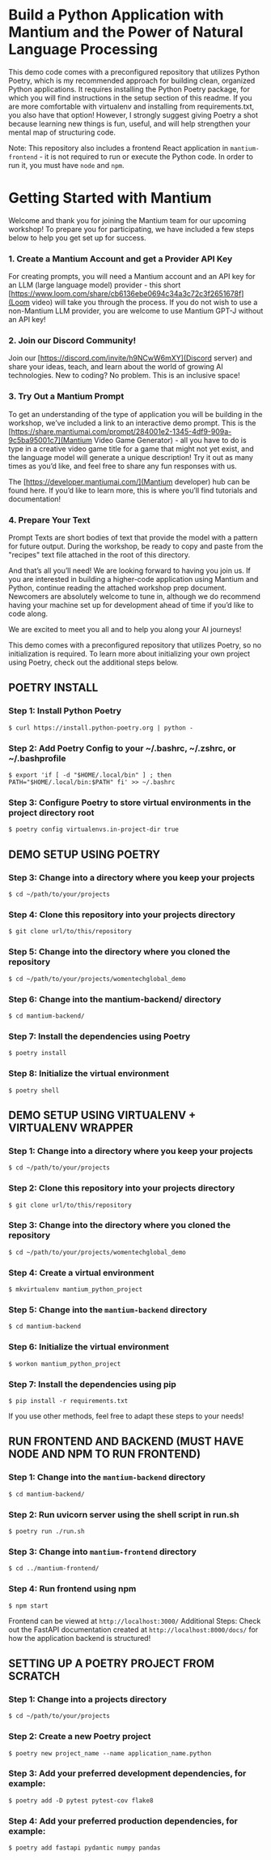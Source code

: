 # Build a Python Application with Mantium and the Power of Natural Language Processing

This demo code comes with a preconfigured repository that utilizes Python Poetry, which is my
recommended approach for building clean, organized Python applications. It requires installing the Python Poetry
package, for which you will find instructions in the setup section of this readme. 
If you are more comfortable with virtualenv and installing from requirements.txt, you also have that option!
However, I strongly suggest giving Poetry a shot because learning new things is fun, useful, and will 
help strengthen your mental map of structuring code.

Note: This repository also includes a frontend React application in `mantium-frontend` - it is not required to run or execute the Python code. In order to run it, you must have `node` and `npm`.

# Getting Started with Mantium
Welcome and thank you for joining the Mantium team for our upcoming workshop! To prepare you for participating, we have included a few steps below to help you get set up for success.

### 1. Create a Mantium Account and get a Provider API Key

For creating prompts, you will need a Mantium account and an API key for an LLM (large language model) provider - this short [https://www.loom.com/share/cb6136ebe0694c34a3c72c3f2651678f](Loom video) will take you through the process. If you do not wish to use a non-Mantium LLM provider, you are welcome to use Mantium GPT-J without an API key!

### 2. Join our Discord Community!

Join our [https://discord.com/invite/h9NCwW6mXY](Discord server) and share your ideas, teach, and learn about the world of growing AI technologies. New to coding? No problem. This is an inclusive space!

### 3. Try Out a Mantium Prompt

To get an understanding of the type of application you will be building in the workshop, we’ve included a link to an interactive demo prompt. This is the [https://share.mantiumai.com/prompt/284001e2-1345-4df9-909a-9c5ba95001c7](Mantium Video Game Generator) - all you have to do is type in a creative video game title for a game that might not yet exist, and the language model will generate a unique description! Try it out as many times as you’d like, and feel free to share any fun responses with us.

The [https://developer.mantiumai.com/](Mantium developer) hub can be found here. If you’d like to learn more, this is where you’ll find tutorials and documentation!

### 4. Prepare Your Text

Prompt Texts are short bodies of text that provide the model with a pattern for future output. During the workshop, be ready to copy and paste from the "recipes" text file attached in the root of this directory.

And that’s all you’ll need! We are looking forward to having you join us. If you are interested in building a higher-code application using Mantium and Python, continue reading the attached workshop prep document. Newcomers are absolutely welcome to tune in, although we do recommend having your machine set up for development ahead of time if you’d like to code along.

We are excited to meet you all and to help you along your AI journeys!



This demo comes with a preconfigured repository that utilizes Poetry, so no initialization is required.
To learn more about initializing your own project using Poetry, check out the additional steps below.


## POETRY INSTALL
### Step 1: Install Python Poetry
`$ curl https://install.python-poetry.org | python -`
### Step 2: Add Poetry Config to your ~/.bashrc, ~/.zshrc, or ~/.bashprofile
`$ export 'if [ -d "$HOME/.local/bin" ] ; then PATH="$HOME/.local/bin:$PATH" fi' >> ~/.bashrc`
### Step 3: Configure Poetry to store virtual environments in the project directory root
`$ poetry config virtualenvs.in-project-dir true`

## DEMO SETUP USING POETRY
### Step 3: Change into a directory where you keep your projects
`$ cd ~/path/to/your/projects`
### Step 4: Clone this repository into your projects directory
`$ git clone url/to/this/repository`
### Step 5: Change into the directory where you cloned the repository
`$ cd ~/path/to/your/projects/womentechglobal_demo`
### Step 6: Change into the mantium-backend/ directory
`$ cd mantium-backend/`
### Step 7: Install the dependencies using Poetry
`$ poetry install`
### Step 8: Initialize the virtual environment
`$ poetry shell`

## DEMO SETUP USING VIRTUALENV + VIRTUALENV WRAPPER
### Step 1: Change into a directory where you keep your projects
`$ cd ~/path/to/your/projects`
### Step 2: Clone this repository into your projects directory
`$ git clone url/to/this/repository`
### Step 3: Change into the directory where you cloned the repository
`$ cd ~/path/to/your/projects/womentechglobal_demo`
### Step 4: Create a virtual environment
`$ mkvirtualenv mantium_python_project`
### Step 5: Change into the `mantium-backend` directory
`$ cd mantium-backend`
### Step 6: Initialize the virtual environment
`$ workon mantium_python_project`
### Step 7: Install the dependencies using pip
`$ pip install -r requirements.txt`

If you use other methods, feel free to adapt these steps to your needs!

## RUN FRONTEND AND BACKEND (MUST HAVE NODE AND NPM TO RUN FRONTEND)
### Step 1: Change into the `mantium-backend` directory
`$ cd mantium-backend/`
### Step 2: Run uvicorn server using the shell script in run.sh
`$ poetry run ./run.sh`
### Step 3: Change into `mantium-frontend` directory
`$ cd ../mantium-frontend/`
### Step 4: Run frontend using npm
`$ npm start`

Frontend can be viewed at `http://localhost:3000/`
Additional Steps: Check out the FastAPI documentation created at `http://localhost:8000/docs/` for how the application backend is structured!

## SETTING UP A POETRY PROJECT FROM SCRATCH
### Step 1: Change into a projects directory
`$ cd ~/path/to/your/projects`
### Step 2: Create a new Poetry project
`$ poetry new project_name --name application_name.python`
### Step 3: Add your preferred development dependencies, for example:
`$ poetry add -D pytest pytest-cov flake8`
### Step 4: Add your preferred production dependencies, for example:
`$ poetry add fastapi pydantic numpy pandas`


